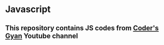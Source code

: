 # Javascript
## This repository contains JS codes from [Coder's Gyan]([url](https://www.youtube.com/playlist?list=PLXQpH_kZIxTV7slsiwQarBEVXHgQWDhLQ)) Youtube channel
